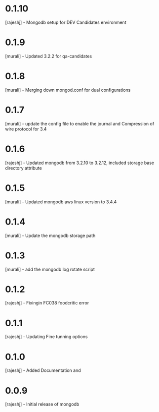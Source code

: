 # 0.1.10
[rajeshj]   - Mongodb setup for DEV Candidates environment 
# 0.1.9
[murali]    - Updated 3.2.2 for qa-candidates
# 0.1.8
[murali]    - Merging down mongod.conf for dual configurations
# 0.1.7 
[murali]    - update the  config file  to enable the journal and Compression of wire protocol for 3.4 
# 0.1.6
[rajeshj]   - Updated mongodb from 3.2.10 to 3.2.12, included storage base directory attribute
# 0.1.5 
[murali]    - Updated mongodb aws linux version to 3.4.4
# 0.1.4
[murali]  - Update the mongodb storage path
# 0.1.3
[murali]  - add the mongodb log rotate script 
# 0.1.2
[rajeshj] - Fixingin FC038 foodcritic error
# 0.1.1 
[rajeshj] - Updating Fine tunning options
# 0.1.0 
[rajeshj] - Added Documentation and 
# 0.0.9
[rajeshj] - Initial release of mongodb

